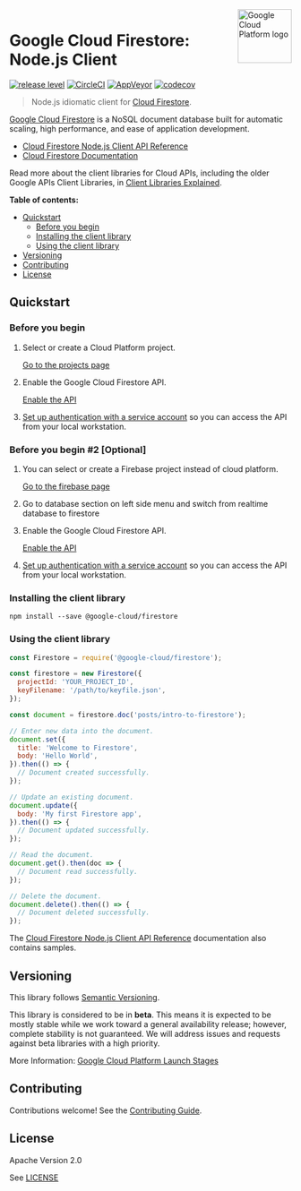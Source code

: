<img src="https://avatars2.githubusercontent.com/u/2810941?v=3&s=96" alt="Google Cloud Platform logo" title="Google Cloud Platform" align="right" height="96" width="96"/>

# Google Cloud Firestore: Node.js Client

[![release level](https://img.shields.io/badge/release%20level-beta-yellow.svg?style&#x3D;flat)](https://cloud.google.com/terms/launch-stages)
[![CircleCI](https://img.shields.io/circleci/project/github/googleapis/nodejs-firestore.svg?style=flat)](https://circleci.com/gh/googleapis/nodejs-firestore)
[![AppVeyor](https://ci.appveyor.com/api/projects/status/github/googleapis/nodejs-firestore?svg=true)](https://ci.appveyor.com/project/googleapis/nodejs-firestore)
[![codecov](https://img.shields.io/codecov/c/github/googleapis/nodejs-firestore/master.svg?style=flat)](https://codecov.io/gh/googleapis/nodejs-firestore)

> Node.js idiomatic client for [Cloud Firestore][product-docs].

[Google Cloud Firestore](https://firebase.google.com/docs/firestore/) is a NoSQL document database built for automatic scaling, high performance, and ease of application development.

* [Cloud Firestore Node.js Client API Reference][client-docs]
* [Cloud Firestore Documentation][product-docs]

Read more about the client libraries for Cloud APIs, including the older
Google APIs Client Libraries, in [Client Libraries Explained][explained].

[explained]: https://cloud.google.com/apis/docs/client-libraries-explained

**Table of contents:**

* [Quickstart](#quickstart)
  * [Before you begin](#before-you-begin)
  * [Installing the client library](#installing-the-client-library)
  * [Using the client library](#using-the-client-library)
* [Versioning](#versioning)
* [Contributing](#contributing)
* [License](#license)

## Quickstart

### Before you begin

1.  Select or create a Cloud Platform project.

    [Go to the projects page][projects]


1.  Enable the Google Cloud Firestore API.

    [Enable the API][enable_api]

1.  [Set up authentication with a service account][auth] so you can access the
    API from your local workstation.

### Before you begin #2 [Optional]

1.  You can select or create a Firebase project instead of cloud platform.

    [Go to the firebase page][firebase]

1.  Go to database section on left side menu and switch from realtime database to firestore

1.  Enable the Google Cloud Firestore API.

    [Enable the API][enable_api]

1.  [Set up authentication with a service account][auth] so you can access the
    API from your local workstation.

[projects]: https://console.cloud.google.com/project
[enable_api]: https://console.cloud.google.com/flows/enableapi?apiid=firestore.googleapis.com
[auth]: https://cloud.google.com/docs/authentication/getting-started
[firebase]: https://console.firebase.google.com/

### Installing the client library

    npm install --save @google-cloud/firestore

### Using the client library

```javascript
const Firestore = require('@google-cloud/firestore');

const firestore = new Firestore({
  projectId: 'YOUR_PROJECT_ID',
  keyFilename: '/path/to/keyfile.json',
});

const document = firestore.doc('posts/intro-to-firestore');

// Enter new data into the document.
document.set({
  title: 'Welcome to Firestore',
  body: 'Hello World',
}).then(() => {
  // Document created successfully.
});

// Update an existing document.
document.update({
  body: 'My first Firestore app',
}).then(() => {
  // Document updated successfully.
});

// Read the document.
document.get().then(doc => {
  // Document read successfully.
});

// Delete the document.
document.delete().then(() => {
  // Document deleted successfully.
});
```


The [Cloud Firestore Node.js Client API Reference][client-docs] documentation
also contains samples.

## Versioning

This library follows [Semantic Versioning](http://semver.org/).

This library is considered to be in **beta**. This means it is expected to be
mostly stable while we work toward a general availability release; however,
complete stability is not guaranteed. We will address issues and requests
against beta libraries with a high priority.

More Information: [Google Cloud Platform Launch Stages][launch_stages]

[launch_stages]: https://cloud.google.com/terms/launch-stages

## Contributing

Contributions welcome! See the [Contributing Guide](.github/CONTRIBUTING.md).

## License

Apache Version 2.0

See [LICENSE](LICENSE)

[client-docs]: https://cloud.google.com/nodejs/docs/reference/firestore/latest/
[product-docs]: https://firebase.google.com/docs/firestore/
